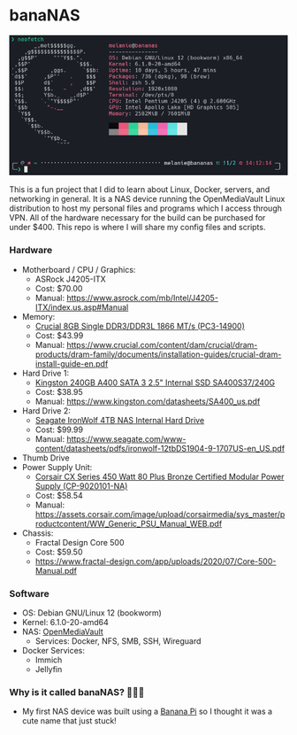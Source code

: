 # banaNAS

![Neofetch Screenshot](images/neofetch.png)

This is a fun project that I did to learn about Linux, Docker, servers, and networking in general. It is a NAS device running the OpenMediaVault Linux distribution to host my personal files and programs which I access through VPN. All of the hardware necessary for the build can be purchased for under $400. This repo is where I will share my config files and scripts.

### Hardware
- Motherboard / CPU / Graphics: 
	- ASRock J4205-ITX
	- Cost: $70.00
	- Manual: https://www.asrock.com/mb/Intel/J4205-ITX/index.us.asp#Manual
- Memory:
	- [Crucial 8GB Single DDR3/DDR3L 1866 MT/s (PC3-14900)](https://www.amazon.com/gp/product/B00LTV2BBK/ref=ppx_od_dt_b_asin_title_s01?ie=UTF8&psc=1)
	- Cost: $43.99
	- Manual: https://www.crucial.com/content/dam/crucial/dram-products/dram-family/documents/installation-guides/crucial-dram-install-guide-en.pdf
- Hard Drive 1: 
	- [Kingston 240GB A400 SATA 3 2.5" Internal SSD SA400S37/240G](https://www.amazon.com/gp/product/B01N5IB20Q/ref=ppx_od_dt_b_asin_title_s00?ie=UTF8&psc=1)
	- Cost: $38.95
	- Manual: https://www.kingston.com/datasheets/SA400_us.pdf
- Hard Drive 2: 
	- [Seagate IronWolf 4TB NAS Internal Hard Drive](https://www.amazon.com/gp/product/B07H289S79/ref=ppx_od_dt_b_asin_title_s01?ie=UTF8&psc=1)
	- Cost: $99.99
	- Manual: https://www.seagate.com/www-content/datasheets/pdfs/ironwolf-12tbDS1904-9-1707US-en_US.pdf
- Thumb Drive
- Power Supply Unit:
	- [Corsair CX Series 450 Watt 80 Plus Bronze Certified Modular Power Supply (CP-9020101-NA)](https://www.amazon.com/gp/product/B01B72VXE6/ref=ppx_od_dt_b_asin_title_s00?ie=UTF8&psc=1)
	- Cost: $58.54
	- Manual: https://assets.corsair.com/image/upload/corsairmedia/sys_master/productcontent/WW_Generic_PSU_Manual_WEB.pdf
- Chassis:
	- Fractal Design Core 500
	- Cost: $59.50
	- https://www.fractal-design.com/app/uploads/2020/07/Core-500-Manual.pdf

### Software
- OS: Debian GNU/Linux 12 (bookworm)
- Kernel: 6.1.0-20-amd64
- NAS: [OpenMediaVault](https://www.openmediavault.org/download.html)
	- Services: Docker, NFS, SMB, SSH, Wireguard
- Docker Services:
	- Immich
	- Jellyfin

### Why is it called banaNAS? 🍌🍌🍌
- My first NAS device was built using a [Banana Pi](https://www.banana-pi.org/en/banana-pi-sbcs/51.html) so I thought it was a cute name that just stuck!
